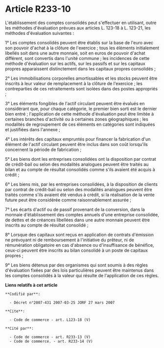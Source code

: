 # Article R233-10

L'établissement des comptes consolidés peut s'effectuer en utilisant, outre les méthodes d'évaluation prévues aux articles L.
123-18 à L. 123-21, les méthodes d'évaluation suivantes : 

1° Les comptes consolidés peuvent être établis sur la base de l'euro avec son pouvoir d'achat à la clôture de l'exercice ;
tous les éléments initialement libellés soit dans une autre monnaie, soit en euros de pouvoir d'achat différent, sont
convertis dans l'unité commune ; les incidences de cette méthode d'évaluation sur les actifs, sur les passifs et sur les
capitaux propres apparaissent distinctement dans les capitaux propres consolidés ; 

2° Les immobilisations corporelles amortissables et les stocks peuvent être inscrits à leur valeur de remplacement à la
clôture de l'exercice ; les contreparties de ces retraitements sont isolées dans des postes appropriés ; 

3° Les éléments fongibles de l'actif circulant peuvent être évalués en considérant que, pour chaque catégorie, le premier
bien sorti est le dernier bien entré ; l'application de cette méthode d'évaluation peut être limitée à certaines branches
d'activité ou à certaines zones géographiques ; les modalités de regroupement de ces éléments en catégories sont indiquées et
justifiées dans l'annexe ; 

4° Les intérêts des capitaux empruntés pour financer la fabrication d'un élément de l'actif circulant peuvent être inclus
dans son coût lorsqu'ils concernent la période de fabrication ; 

5° Les biens dont les entreprises consolidées ont la disposition par contrat de crédit-bail ou selon des modalités analogues
peuvent être traités au bilan et au compte de résultat consolidés comme s'ils avaient été acquis à crédit ; 

6° Les biens mis, par les entreprises consolidées, à la disposition de clients par contrat de crédit-bail ou selon des
modalités analogues peuvent être traités comme s'ils avaient été vendus à crédit, si la réalisation de la vente future peut
être considérée comme raisonnablement assurée ; 

7° Les écarts d'actif ou de passif provenant de la conversion, dans la monnaie d'établissement des comptes annuels d'une
entreprise consolidée, de dettes et de créances libellées dans une autre monnaie peuvent être inscrits au compte de résultat
consolidé ; 

8° Lorsque des capitaux sont reçus en application de contrats d'émission ne prévoyant ni de remboursement à l'initiative du
prêteur, ni de rémunération obligatoire en cas d'absence ou d'insuffisance de bénéfice, ceux-ci peuvent être inscrits au
bilan consolidé à un poste de capitaux propres ; 

9° Les biens détenus par des organismes qui sont soumis à des règles d'évaluation fixées par des lois particulières peuvent
être maintenus dans les comptes consolidés à la valeur qui résulte de l'application de ces règles.

**Liens relatifs à cet article**

	**Codifié par**:

	  - Décret n°2007-431 2007-03-25 JORF 27 mars 2007

	**Cite**:

	  - Code de commerce - art. L123-18 (V)

	**Cité par**:

	  - Code de commerce - art. R233-13 (V)
	  - Code de commerce. - art. R233-14 (V)
